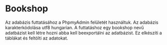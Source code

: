 # Bookshop
Az adabázis futtatásához a PhpmyAdmin felületét használtuk. Az adabázis karakterkódolása utf8 hungarian. A futtatáshoz egy bookshop nevű adatbázist kell létre hozni abba kell beexportálni az adatbázist. Ez elkészíti a táblákat és feltölti az adatokat.
